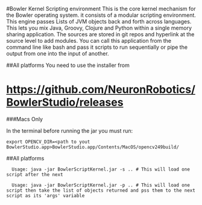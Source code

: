 #Bowler Kernel Scripting environment
This is the core kernel mechanism for the Bowler operating system. it
consists of a modular scripting environment. This engine passes Lists of JVM objects back and forth across languages. This lets you mix Java, Groovy, Clojure and Python within a single memory sharing application. The sources are stored in git repos and hyperlink at the source level to add modules. You can call this application from the command line like bash and pass it scripts to run sequentially or pipe the output from one into the input of another.

##All platforms 
 You need to use the installer from 
 
# https://github.com/NeuronRobotics/BowlerStudio/releases

###Macs Only

In the terminal before running the jar you must run:
```
export OPENCV_DIR=<path to yout BowlerStudio.app>BowlerStudio.app/Contents/MacOS/opencv249build/
```
##All platforms 
```
  Usage: java -jar BowlerScriptKernel.jar -s .. # This will load one script after the next

  Usage: java -jar BowlerScriptKernel.jar -p .. # This will load one script then take the list of objects returned and pss them to the next script as its 'args' variable
```
 

